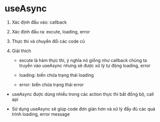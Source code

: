 # useAsync

1. Xác định đầu vào: callback

2. Xác định đầu ra: excute, loading, error

3. Thực thi và chuyển đổi các code cũ

4. Giải thích

    - excute là hàm thực thi, ý nghĩa nó giống như callback chúng ta truyền vào useAsync nhưng sẽ được xử lý tự động loading, error

    - loading: biến chứa trạng thái loading

    - error: biến chứa trạng thái error

- useAsync được dùng nhiều trong các action thực thi bất đồng bộ, call api

- Sử dụng useAsync sẽ giúp code đơn giản hơn và xử lý đầy đủ các quá trình loading, error message